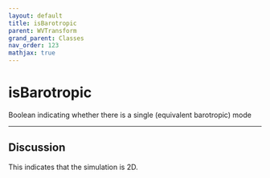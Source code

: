 ```yaml
---
layout: default
title: isBarotropic
parent: WVTransform
grand_parent: Classes
nav_order: 123
mathjax: true
---
```


#  isBarotropic

Boolean indicating whether there is a single (equivalent barotropic) mode


---

## Discussion
This indicates that the simulation is 2D.
